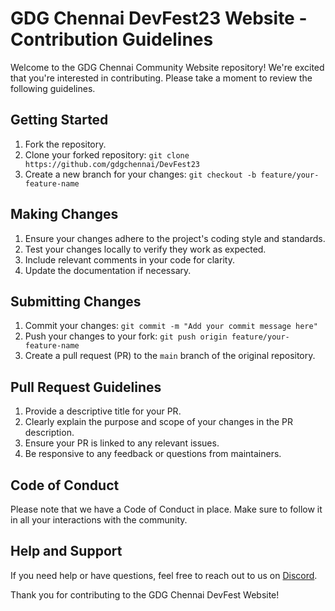 # GDG Chennai DevFest23 Website - Contribution Guidelines

Welcome to the GDG Chennai Community Website repository! We're excited that you're interested in contributing. Please take a moment to review the following guidelines.

## Getting Started

1. Fork the repository.
2. Clone your forked repository: `git clone https://github.com/gdgchennai/DevFest23`
3. Create a new branch for your changes: `git checkout -b feature/your-feature-name`

## Making Changes

1. Ensure your changes adhere to the project's coding style and standards.
2. Test your changes locally to verify they work as expected.
3. Include relevant comments in your code for clarity.
4. Update the documentation if necessary.

## Submitting Changes

1. Commit your changes: `git commit -m "Add your commit message here"`
2. Push your changes to your fork: `git push origin feature/your-feature-name`
3. Create a pull request (PR) to the `main` branch of the original repository.

## Pull Request Guidelines

1. Provide a descriptive title for your PR.
2. Clearly explain the purpose and scope of your changes in the PR description.
3. Ensure your PR is linked to any relevant issues.
4. Be responsive to any feedback or questions from maintainers.

## Code of Conduct

Please note that we have a Code of Conduct in place. Make sure to follow it in all your interactions with the community.

## Help and Support

If you need help or have questions, feel free to reach out to us on [Discord](https://bit.ly/gdgchennai-discord).

Thank you for contributing to the GDG Chennai DevFest Website!
